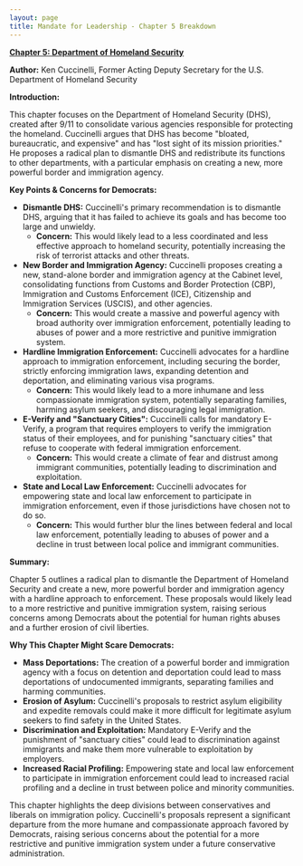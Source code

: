 ```yaml
---
layout: page
title: Mandate for Leadership - Chapter 5 Breakdown
---
```


**[Chapter 5: Department of Homeland Security](../../documents/project_2025_chapters/chapter_5.pdf)**

**Author:** Ken Cuccinelli, Former Acting Deputy Secretary for the U.S. Department of Homeland Security

**Introduction:**

This chapter focuses on the Department of Homeland Security (DHS), created after 9/11 to consolidate various agencies responsible for protecting the homeland. Cuccinelli argues that DHS has become "bloated, bureaucratic, and expensive" and has "lost sight of its mission priorities." He proposes a radical plan to dismantle DHS and redistribute its functions to other departments, with a particular emphasis on creating a new, more powerful border and immigration agency.

**Key Points & Concerns for Democrats:**

* **Dismantle DHS:** Cuccinelli's primary recommendation is to dismantle DHS, arguing that it has failed to achieve its goals and has become too large and unwieldy.
    * **Concern:** This would likely lead to a less coordinated and less effective approach to homeland security, potentially increasing the risk of terrorist attacks and other threats.
* **New Border and Immigration Agency:** Cuccinelli proposes creating a new, stand-alone border and immigration agency at the Cabinet level, consolidating functions from Customs and Border Protection (CBP), Immigration and Customs Enforcement (ICE), Citizenship and Immigration Services (USCIS), and other agencies.
    * **Concern:** This would create a massive and powerful agency with broad authority over immigration enforcement, potentially leading to abuses of power and a more restrictive and punitive immigration system.
* **Hardline Immigration Enforcement:** Cuccinelli advocates for a hardline approach to immigration enforcement, including securing the border, strictly enforcing immigration laws, expanding detention and deportation, and eliminating various visa programs.
    * **Concern:** This would likely lead to a more inhumane and less compassionate immigration system, potentially separating families, harming asylum seekers, and discouraging legal immigration.
* **E-Verify and "Sanctuary Cities":** Cuccinelli calls for mandatory E-Verify, a program that requires employers to verify the immigration status of their employees, and for punishing "sanctuary cities" that refuse to cooperate with federal immigration enforcement.
    * **Concern:** This would create a climate of fear and distrust among immigrant communities, potentially leading to discrimination and exploitation.
* **State and Local Law Enforcement:** Cuccinelli advocates for empowering state and local law enforcement to participate in immigration enforcement, even if those jurisdictions have chosen not to do so.
    * **Concern:** This would further blur the lines between federal and local law enforcement, potentially leading to abuses of power and a decline in trust between local police and immigrant communities.

**Summary:**

Chapter 5 outlines a radical plan to dismantle the Department of Homeland Security and create a new, more powerful border and immigration agency with a hardline approach to enforcement. These proposals would likely lead to a more restrictive and punitive immigration system, raising serious concerns among Democrats about the potential for human rights abuses and a further erosion of civil liberties.

**Why This Chapter Might Scare Democrats:**

* **Mass Deportations:** The creation of a powerful border and immigration agency with a focus on detention and deportation could lead to mass deportations of undocumented immigrants, separating families and harming communities.
* **Erosion of Asylum:** Cuccinelli's proposals to restrict asylum eligibility and expedite removals could make it more difficult for legitimate asylum seekers to find safety in the United States.
* **Discrimination and Exploitation:** Mandatory E-Verify and the punishment of "sanctuary cities" could lead to discrimination against immigrants and make them more vulnerable to exploitation by employers.
* **Increased Racial Profiling:** Empowering state and local law enforcement to participate in immigration enforcement could lead to increased racial profiling and a decline in trust between police and minority communities.

This chapter highlights the deep divisions between conservatives and liberals on immigration policy. Cuccinelli's proposals represent a significant departure from the more humane and compassionate approach favored by Democrats, raising serious concerns about the potential for a more restrictive and punitive immigration system under a future conservative administration. 
